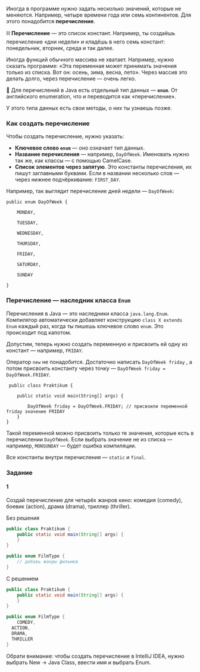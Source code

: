 Иногда в программе нужно задать несколько значений, которые не меняются. Например, четыре времени года или семь континентов. Для этого понадобится **перечисление**.

⛓️ **Перечисление** — это список констант. Например, ты создаёшь перечисление «дни недели» и кладёшь в него семь констант: понедельник, вторник, среда и так далее.

Иногда функций обычного массива не хватает. Например, нужно сказать программе: «Эта переменная может принимать значения только из списка. Вот он: осень, зима, весна, лето». Через массив это делать долго, через перечисление — очень легко.

📎 Для перечислений в Java есть отдельный тип данных — **`enum`**. От английского enumeration, что и переводится как «перечисление».

У этого типа данных есть свои методы, о них ты узнаешь позже.

### Как создать перечисление

Чтобы создать перечисление, нужно указать:

- **Ключевое слово `enum`** — оно означает тип данных.
- **Название перечисления** — например, `DayOfWeek`. Именовать нужно так же, как классы — с помощью CamelCase.
- **Список элементов через запятую**. Это константы перечисления, их пишут заглавными буквами. Если в названии несколько слов — через нижнее подчёркивание: `FIRST_DAY`.

Например, так выглядит перечисление дней недели — `DayOfWeek`:



```
public enum DayOfWeek {

    MONDAY,

    TUESDAY,

    WEDNESDAY,

    THURSDAY,

    FRIDAY,

    SATURDAY,

    SUNDAY

} 
```

### Перечисление — наследник класса `Enum`

Перечисления в Java — это наследники класса `java.lang.Enum`. Компилятор автоматически добавляет конструкцию `class X extends Enum` каждый раз, когда ты пишешь ключевое слово `enum`. Это происходит под капотом.

Допустим, теперь нужно создать переменную и присвоить ей одну из констант — например, `FRIDAY`.

Оператор `new` не понадобится. Достаточно написать `DayOfWeek friday` , а потом присвоить константу через точку — `DayOfWeek friday = DayOfWeek.FRIDAY`.



```
 public class Praktikum {

    public static void main(String[] args) {
        
        DayOfWeek friday = DayOfWeek.FRIDAY; // присвоили переменной friday значение FRIDAY
    }
} 
```

Такой переменной можно присвоить только те значения, которые есть в перечислении `DayOfWeek`. Если выбрать значение не из списка — например, `MONSUNDAY` — будет ошибка компиляции.

Все константы внутри перечисления — `static` и `final`.

### Задание

#### 1

Создай перечисление для четырёх жанров кино: комедия (comedy), боевик (action), драма (drama), триллер (thriller).

Без решения
```Java
public class Praktikum {
    public static void main(String[] args) {
	}
}

public enum FilmType {
    // добавь жанры фильмов
}
```

С решением
```Java
public class Praktikum {
    public static void main(String[] args) {
	}
}

public enum FilmType {
    COMEDY,
  ACTION,
  DRAMA,
  THRILLER
}
```

Обрати внимание: чтобы создать перечисление в IntelliJ IDEA, нужно выбрать New → Java Class, ввести имя и выбрать Enum.